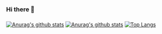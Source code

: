 ### Hi there 👋

<!--
**jiang-yw/jiang-yw** is a ✨ _special_ ✨ repository because its `README.md` (this file) appears on your GitHub profile.

Here are some ideas to get you started:

- 🔭 I’m currently working on ...
- 🌱 I’m currently learning ...
- 👯 I’m looking to collaborate on ...
- 🤔 I’m looking for help with ...
- 💬 Ask me about ...
- 📫 How to reach me: ...
- 😄 Pronouns: ...
- ⚡ Fun fact: ...
-->

###
[![Anurag's github stats](https://github-readme-stats.vercel.app/api?username=HigashikataZhangsuke&theme=radical&show_icons=true)](https://github.com/anuraghazra/github-readme-stats)
[![Anurag's github stats](https://github-readme-stats.vercel.app/api?username=HigashikataZhangsuke&theme=buefy&show_icons=true)](https://github.com/anuraghazra/github-readme-stats)
[![Top Langs](https://github-readme-stats.vercel.app/api/top-langs/?username=HigashikataZhangsuke&langs_count=5)](https://github.com/anuraghazra/github-readme-stats)
<!--
**jiang-yw/jiang-yw** is a ✨ _special_ ✨ repository because its `README.md` (this file) appears on your GitHub profile.
